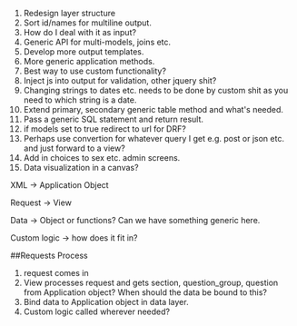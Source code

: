 1. Redesign layer structure
2. Sort id/names for multiline output.  
3. How do I deal with it as input?
4. Generic API for multi-models, joins etc.
5. Develop more output templates.
6. More generic application methods.
7. Best way to use custom functionality?
9. Inject js into output for validation, other jquery shit?
10. Changing strings to dates etc. needs to be done by custom shit as you need to which string is a date.
11. Extend primary, secondary generic table method and what's needed.
12. Pass a generic SQL statement and return result.
13. if models set to true redirect to url for DRF?
14. Perhaps use convertion for whatever query I get e.g. post or json etc. and just forward to a view?
15. Add in choices to sex etc. admin screens.
16. Data visualization in a canvas?


XML -> Application Object

Request -> View

Data -> Object or functions?  Can we have something generic here.

Custom logic -> how does it fit in?

##Requests Process
1. request comes in
2. View processes request and gets section, question_group, question from Application object?  When should the data be bound to this?  
3. Bind data to Application object in data layer.
4. Custom logic called wherever needed?
